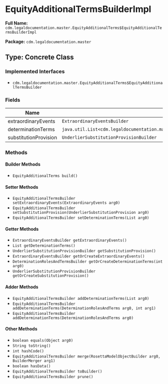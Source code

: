 # EquityAdditionalTermsBuilderImpl

**Full Name:** `cdm.legaldocumentation.master.EquityAdditionalTerms$EquityAdditionalTermsBuilderImpl`

**Package:** `cdm.legaldocumentation.master`

## Type: Concrete Class

### Implemented Interfaces

- `cdm.legaldocumentation.master.EquityAdditionalTerms$EquityAdditionalTermsBuilder`

### Fields

| Name | Type | Description |
|------|------|-------------|
| extraordinaryEvents | `ExtraordinaryEventsBuilder` |  |
| determinationTerms | `java.util.List<cdm.legaldocumentation.master.DeterminationRolesAndTerms$DeterminationRolesAndTermsBuilder>` |  |
| substitutionProvision | `UnderlierSubstitutionProvisionBuilder` |  |

### Methods

#### Builder Methods

- `EquityAdditionalTerms build()`

#### Setter Methods

- `EquityAdditionalTermsBuilder setExtraordinaryEvents(ExtraordinaryEvents arg0)`
- `EquityAdditionalTermsBuilder setSubstitutionProvision(UnderlierSubstitutionProvision arg0)`
- `EquityAdditionalTermsBuilder setDeterminationTerms(List arg0)`

#### Getter Methods

- `ExtraordinaryEventsBuilder getExtraordinaryEvents()`
- `List getDeterminationTerms()`
- `UnderlierSubstitutionProvisionBuilder getSubstitutionProvision()`
- `ExtraordinaryEventsBuilder getOrCreateExtraordinaryEvents()`
- `DeterminationRolesAndTermsBuilder getOrCreateDeterminationTerms(int arg0)`
- `UnderlierSubstitutionProvisionBuilder getOrCreateSubstitutionProvision()`

#### Adder Methods

- `EquityAdditionalTermsBuilder addDeterminationTerms(List arg0)`
- `EquityAdditionalTermsBuilder addDeterminationTerms(DeterminationRolesAndTerms arg0, int arg1)`
- `EquityAdditionalTermsBuilder addDeterminationTerms(DeterminationRolesAndTerms arg0)`

#### Other Methods

- `boolean equals(Object arg0)`
- `String toString()`
- `int hashCode()`
- `EquityAdditionalTermsBuilder merge(RosettaModelObjectBuilder arg0, BuilderMerger arg1)`
- `boolean hasData()`
- `EquityAdditionalTermsBuilder toBuilder()`
- `EquityAdditionalTermsBuilder prune()`

